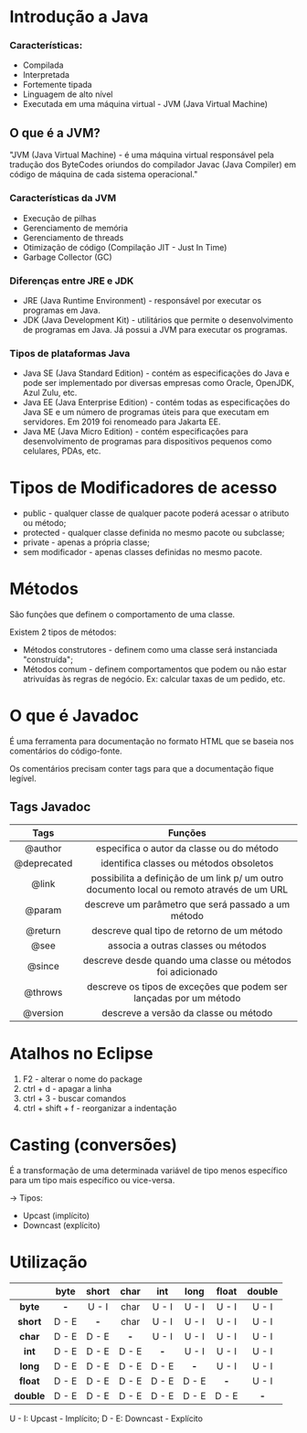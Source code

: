 # Introdução a Java

### Características: 

+ Compilada
+ Interpretada
+ Fortemente tipada
+ Linguagem de alto nível
+ Executada em uma máquina virtual - JVM (Java Virtual Machine)



## O que é a JVM?

"JVM (Java Virtual Machine) - é uma máquina virtual responsável pela tradução dos ByteCodes oriundos do compilador Javac (Java Compiler) em código de máquina de cada sistema operacional."

### Características da JVM

+ Execução de pilhas
+ Gerenciamento de memória
+ Gerenciamento de threads 
+ Otimização de código (Compilação JIT - Just In Time)
+ Garbage Collector (GC)



### Diferenças entre JRE e JDK

+ JRE (Java Runtime Environment) - responsável por executar os programas em Java.
+ JDK (Java Development Kit) - utilitários que permite o desenvolvimento de programas em Java. Já possui a JVM para executar os programas. 



### Tipos de plataformas Java

+ Java SE (Java Standard Edition) - contém as especificações do Java e pode ser implementado por diversas empresas como Oracle, OpenJDK, Azul Zulu, etc.
+ Java EE (Java Enterprise Edition) - contém todas as especificações do Java SE e um número de programas úteis para que executam em servidores. Em 2019 foi renomeado para Jakarta EE.
+ Java ME (Java Micro Edition) - contém especificações para desenvolvimento de programas para dispositivos pequenos como celulares, PDAs, etc. 



# Tipos de Modificadores de acesso

+ public - qualquer classe de qualquer pacote poderá acessar o atributo ou método;
+ protected - qualquer classe definida no mesmo pacote ou subclasse;
+ private - apenas a própria classe;
+ sem modificador - apenas classes definidas no mesmo pacote.



# Métodos

São funções que definem o comportamento de uma classe.



Existem 2 tipos de métodos:

+ Métodos construtores - definem como uma classe será instanciada "construída";
+ Métodos comum - definem comportamentos que podem ou não estar atrivuídas às regras de negócio. Ex: calcular taxas de um pedido, etc.



# O que é Javadoc

É uma ferramenta para documentação no formato HTML que se baseia nos comentários do código-fonte.

Os comentários precisam conter tags para que a documentação fique legível.

## Tags Javadoc

|    Tags     |                           Funções                            |
| :---------: | :----------------------------------------------------------: |
|   @author   |          especifica o autor da classe ou do método           |
| @deprecated |           identifica classes ou métodos obsoletos            |
|    @link    | possibilita a definição de um link p/ um outro documento local ou remoto através de um URL |
|   @param    |      descreve um parâmetro que será passado a um método      |
|   @return   |          descreve qual tipo de retorno de um método          |
|    @see     |             associa a outras classes ou métodos              |
|   @since    |  descreve desde quando uma classe ou métodos foi adicionado  |
|   @throws   | descreve os tipos de exceções que podem ser lançadas por um método |
|  @version   |            descreve a versão da classe ou método             |



# Atalhos no Eclipse

1. F2 - alterar o nome do package 
2. ctrl + d - apagar a linha
3. ctrl + 3 - buscar comandos
4. ctrl + shift + f - reorganizar a indentação 



# Casting (conversões)

É a transformação de uma determinada variável de tipo menos específico para um tipo mais específico ou vice-versa.



→ Tipos:

+ Upcast (implícito)
+ Downcast (explícito)



# Utilização 

|            | byte  | short | char  |  int  | long  | float | double |
| :--------: | :---: | :---: | :---: | :---: | :---: | :---: | :----: |
|  **byte**  | **-** | U - I | char  | U - I | U - I | U - I | U - I  |
| **short**  | D - E | **-** | char  | U - I | U - I | U - I | U - I  |
|  **char**  | D - E | D - E | **-** | U - I | U - I | U - I | U - I  |
|  **int**   | D - E | D - E | D - E | **-** | U - I | U - I | U - I  |
|  **long**  | D - E | D - E | D - E | D - E | **-** | U - I | U - I  |
| **float**  | D - E | D - E | D - E | D - E | D - E | **-** | U - I  |
| **double** | D - E | D - E | D - E | D - E | D - E | D - E | **-**  |

U - I: Upcast - Implícito; D - E: Downcast - Explícito
